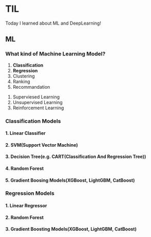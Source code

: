 # TIL
Today I learned about ML and DeepLearning!

## ML

### What kind of Machine Learning Model?

<Types with goal>

1. **Classification**
2. **Regression**
3. Clustering
4. Ranking
5. Recommandation

<Types with learning method>

1. Superviesed Learning
2. Unsupervised Learning
3. Reinforcement Learning

### Classification Models

#### 1. Linear Classifier
#### 2. SVM(Support Vector Machine)
#### 3. Decision Tree(e.g. CART(Classification And Regression Tree))
#### 4. Random Forest
#### 5. Gradient Boosing Models(XGBoost, LightGBM, CatBoost)

### Regression Models

#### 1. Linear Regressor
#### 2. Random Forest
#### 3. Gradient Boosting Models(XGBoost, LightGBM, CatBoost)
